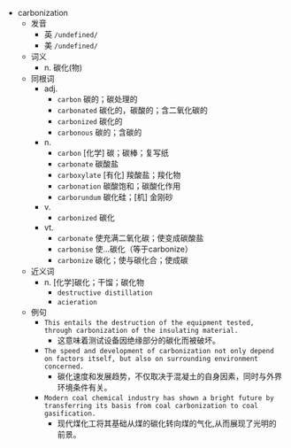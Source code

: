- carbonization
  - 发音
    - 英 `/undefined/`
    - 美 `/undefined/`
  - 词义
    - n. 碳化(物)
  - 同根词
    - adj.
      - `carbon` 碳的；碳处理的
      - `carbonated` 碳化的，碳酸的；含二氧化碳的
      - `carbonized` 碳化的
      - `carbonous` 碳的；含碳的
    - n.
      - `carbon` [化学] 碳；碳棒；复写纸
      - `carbonate` 碳酸盐
      - `carboxylate` [有化] 羧酸盐；羧化物
      - `carbonation` 碳酸饱和；碳酸化作用
      - `carborundum` 碳化硅；[机] 金刚砂
    - v.
      - `carbonized` 碳化
    - vt.
      - `carbonate` 使充满二氧化碳；使变成碳酸盐
      - `carbonise` 使…碳化（等于carbonize）
      - `carbonize` 碳化；使与碳化合；使成碳
  - 近义词
    - n. [化学]碳化；干馏；碳化物
      - `destructive distillation`
      - `acieration`
  - 例句
    - `This entails the destruction of the equipment tested, through carbonization of the insulating material.`
      - 这意味着测试设备因绝缘部分的碳化而被破坏。
    - `The speed and development of carbonization not only depend on factors itself, but also on surrounding environment concerned.`
      - 碳化速度和发展趋势，不仅取决于混凝土的自身因素，同时与外界环境条件有关。
    - `Modern coal chemical industry has shown a bright future by transferring its basis from coal carbonization to coal gasification.`
      - 现代煤化工将其基础从煤的碳化转向煤的气化,从而展现了光明的前景。

